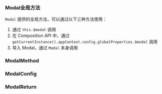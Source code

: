 ### Modal全局方法

`Modal` 提供的全局方法，可以通过以下三种方法使用：

1. 通过 `this.$modal` 调用
2. 在 Composition API 中，通过 `getCurrentInstance().appContext.config.globalProperties.$modal` 调用
3. 导入 Modal，通过 `Modal` 本身调用

### ModalMethod

<field-table :data="modalMethodProps" type="methods"/>

### ModalConfig

<field-table :data="modalConfigProps"/>

### ModalReturn

<field-table :data="modalReturnProps" type="methods"/>

<script setup>
import { ref } from 'vue';

const modalMethodProps = ref([
  {
    name: 'open',
    desc: '打开对话框',
    type: '(config: ModalConfig, appContext?: AppContext) => ModalReturn',
    value: '-',
  },
  {
    name: 'confirm',
    desc: '打开对话框（简单模式）',
    type: '(config: ModalConfig, appContext?: AppContext) => ModalReturn',
    value: '-',
  },
  {
    name: 'info',
    desc: '打开信息对话框',
    type: '(config: ModalConfig, appContext?: AppContext) => ModalReturn',
    value: '-',
  },
  {
    name: 'success',
    desc: '打开成功对话框',
    type: '(config: ModalConfig, appContext?: AppContext) => ModalReturn',
    value: '-',
  },
  {
    name: 'warning',
    desc: '打开警告对话框',
    type: '(config: ModalConfig, appContext?: AppContext) => ModalReturn',
    value: '-',
  },
  {
    name: 'error',
    desc: '打开错误对话框',
    type: '(config: ModalConfig, appContext?: AppContext) => ModalReturn',
    value: '-',
  },
]);

const modalConfigProps = ref([
  {
    name: 'title',
    desc: '标题',
    type: 'RenderContent',
    value: '-',
  },
  {
    name: 'content',
    desc: '内容',
    type: 'RenderContent',
    value: '-',
  },
  {
    name: 'footer',
    desc: '页脚',
    type: 'boolean | RenderContent',
    value: 'true',
  },
  {
    name: 'closable',
    desc: '是否显示关闭按钮',
    type: 'boolean',
    value: 'true',
  },
  {
    name: 'okText',
    desc: '确认按钮的内容',
    type: 'string',
    value: '-',
  },
  {
    name: 'cancelText',
    desc: '取消按钮的内容',
    type: 'string',
    value: '-',
  },
  {
    name: 'okButtonProps',
    desc: '确认按钮的Props',
    type: 'ButtonProps',
    value: '-',
  },
  {
    name: 'cancelButtonProps',
    desc: '取消按钮的Props',
    type: 'ButtonProps',
    value: '-',
  },
  {
    name: 'okLoading',
    desc: '确认按钮是否为加载中状态',
    type: 'boolean',
    value: 'false',
  },
  {
    name: 'hideCancel',
    desc: '是否隐藏取消按钮',
    type: 'boolean',
    value: 'false',
  },
  {
    name: 'mask',
    desc: '是否显示遮罩层',
    type: 'boolean',
    value: 'true',
  },
  {
    name: 'simple',
    desc: '是否开启简单模式',
    type: 'boolean',
    value: 'false',
  },
  {
    name: 'maskClosable',
    desc: '是否点击遮罩层可以关闭对话框',
    type: 'boolean',
    value: 'true',
  },
  {
    name: 'maskStyle',
    desc: '蒙层的样式',
    type: 'CSSProperties',
    value: '-',
  },
  {
    name: 'alignCenter',
    desc: '对话框是否居中显示',
    type: 'boolean',
    value: 'true',
  },
  {
    name: 'escToClose',
    desc: '是否支持 ESC 键关闭对话框',
    type: 'boolean',
    value: 'true',
  },
  {
    name: 'draggable',
    desc: '是否支持拖动',
    type: 'boolean',
    value: 'false',
  },
  {
    name: 'fullscreen',
    desc: '是否开启全屏',
    type: 'boolean',
    value: 'false',
  },
  {
    name: 'onOk',
    desc: '点击确定按钮的回调函数',
    type: '(e?: Event) => void',
    value: '-',
  },
  {
    name: 'onCancel',
    desc: '点击取消按钮的回调函数',
    type: '(e?: Event) => void',
    value: '-',
  },
  {
    name: 'onBeforeOk',
    desc: '触发 ok 事件前的回调函数。如果返回 false 则不会触发后续事件，也可使用 done 进行异步关闭。',
    type: '( done: (closed: boolean) => void ) => void | boolean | Promise<void | boolean>',
    value: '-',
  },
  {
    name: 'onBeforeCancel',
    desc: '触发 cancel 事件前的回调函数。如果返回 false 则不会触发后续事件。',
    type: '() => boolean',
    value: '-',
  },
  {
    name: 'onOpen',
    desc: '对话框打开后（动画结束）触发',
    type: '() => void',
    value: '-',
  },
  {
    name: 'onClose',
    desc: '对话框关闭后（动画结束）触发',
    type: '() => void',
    value: '-',
  },
  {
    name: 'onBeforeOpen',
    desc: '对话框打开前触发',
    type: '() => void',
    value: '-',
  },
  {
    name: 'onBeforeClose',
    desc: '对话框关闭前触发',
    type: '() => void',
    value: '-',
  },
  {
    name: 'width',
    desc: '对话框的宽度，不设置的情况下会使用样式中的宽度值',
    type: 'number | string',
    value: '-',
  },
  {
    name: 'top',
    desc: '对话框的距离顶部的高度，居中显示开启的情况下不生效',
    type: 'number | string',
    value: '-',
  },
  {
    name: 'titleAlign',
    desc: '标题的水平对齐方向',
    type: '\'start\' | \'center\'',
    value: '\'center\'',
  },
  {
    name: 'renderToBody',
    desc: '对话框是否挂载在 body 元素下',
    type: 'boolean',
    value: 'true',
  },
  {
    name: 'popupContainer',
    desc: '弹出框的挂载容器',
    type: 'string | HTMLElement',
    value: '\'body\'',
  },
  {
    name: 'modalClass',
    desc: '对话框的类名',
    type: 'string | any[]',
    value: '-',
  },
  {
    name: 'modalStyle',
    desc: '对话框的样式',
    type: 'CSSProperties',
    value: '-',
  },
  {
    name: 'maskAnimationName',
    desc: '遮罩层动画名字',
    type: 'string',
    value: '-',
  },
  {
    name: 'modalAnimationName',
    desc: '对话框动画名字',
    type: 'string',
    value: '-',
  },
  {
    name: 'hideTitle',
    desc: '是否隐藏标题',
    type: 'boolean',
    value: 'false',
  },
  {
    name: 'bodyClass',
    desc: '对话框内容部分的类名',
    type: 'string | any[]',
    value: '-',
  },
  {
    name: 'bodyStyle',
    desc: '对话框内容部分的样式',
    type: 'StyleValue',
    value: '-',
  },
]);

const modalReturnProps = ref([
  {
    name: 'close',
    desc: '关闭对话框',
    type: '-',
    value: '-',
  },
]);
</script>
